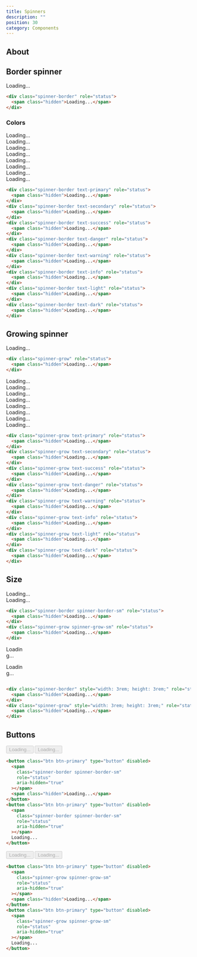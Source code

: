 ```yaml
---
title: Spinners
description: ""
position: 30
category: Components
---
```


## About

## Border spinner

<div class="bd-example">
  <div class="spinner-border" role="status">
    <span class="hidden">Loading...</span>
  </div>
</div>

```html
<div class="spinner-border" role="status">
  <span class="hidden">Loading...</span>
</div>
```

### Colors

<div class="bd-example">
  <div class="spinner-border text-primary" role="status">
    <span class="hidden">Loading...</span>
  </div>
  <div class="spinner-border text-secondary" role="status">
    <span class="hidden">Loading...</span>
  </div>
  <div class="spinner-border text-success" role="status">
    <span class="hidden">Loading...</span>
  </div>
  <div class="spinner-border text-danger" role="status">
    <span class="hidden">Loading...</span>
  </div>
  <div class="spinner-border text-warning" role="status">
    <span class="hidden">Loading...</span>
  </div>
  <div class="spinner-border text-info" role="status">
    <span class="hidden">Loading...</span>
  </div>
  <div class="spinner-border text-light" role="status">
    <span class="hidden">Loading...</span>
  </div>
  <div class="spinner-border text-dark" role="status">
    <span class="hidden">Loading...</span>
  </div>
</div>

```html
<div class="spinner-border text-primary" role="status">
  <span class="hidden">Loading...</span>
</div>
<div class="spinner-border text-secondary" role="status">
  <span class="hidden">Loading...</span>
</div>
<div class="spinner-border text-success" role="status">
  <span class="hidden">Loading...</span>
</div>
<div class="spinner-border text-danger" role="status">
  <span class="hidden">Loading...</span>
</div>
<div class="spinner-border text-warning" role="status">
  <span class="hidden">Loading...</span>
</div>
<div class="spinner-border text-info" role="status">
  <span class="hidden">Loading...</span>
</div>
<div class="spinner-border text-light" role="status">
  <span class="hidden">Loading...</span>
</div>
<div class="spinner-border text-dark" role="status">
  <span class="hidden">Loading...</span>
</div>
```

## Growing spinner

<div class="bd-example">
  <div class="spinner-grow" role="status">
    <span class="hidden">Loading...</span>
  </div>
</div>

```html
<div class="spinner-grow" role="status">
  <span class="hidden">Loading...</span>
</div>
```

<div class="bd-example">
  <div class="spinner-grow text-primary" role="status">
    <span class="hidden">Loading...</span>
  </div>
  <div class="spinner-grow text-secondary" role="status">
    <span class="hidden">Loading...</span>
  </div>
  <div class="spinner-grow text-success" role="status">
    <span class="hidden">Loading...</span>
  </div>
  <div class="spinner-grow text-danger" role="status">
    <span class="hidden">Loading...</span>
  </div>
  <div class="spinner-grow text-warning" role="status">
    <span class="hidden">Loading...</span>
  </div>
  <div class="spinner-grow text-info" role="status">
    <span class="hidden">Loading...</span>
  </div>
  <div class="spinner-grow text-light" role="status">
    <span class="hidden">Loading...</span>
  </div>
  <div class="spinner-grow text-dark" role="status">
    <span class="hidden">Loading...</span>
  </div>
</div>

```html
<div class="spinner-grow text-primary" role="status">
  <span class="hidden">Loading...</span>
</div>
<div class="spinner-grow text-secondary" role="status">
  <span class="hidden">Loading...</span>
</div>
<div class="spinner-grow text-success" role="status">
  <span class="hidden">Loading...</span>
</div>
<div class="spinner-grow text-danger" role="status">
  <span class="hidden">Loading...</span>
</div>
<div class="spinner-grow text-warning" role="status">
  <span class="hidden">Loading...</span>
</div>
<div class="spinner-grow text-info" role="status">
  <span class="hidden">Loading...</span>
</div>
<div class="spinner-grow text-light" role="status">
  <span class="hidden">Loading...</span>
</div>
<div class="spinner-grow text-dark" role="status">
  <span class="hidden">Loading...</span>
</div>
```

## Size

<div class="bd-example">
  <div class="spinner-border spinner-border-sm" role="status">
    <span class="hidden">Loading...</span>
  </div>
  <div class="spinner-grow spinner-grow-sm" role="status">
    <span class="hidden">Loading...</span>
  </div>
</div>

```html
<div class="spinner-border spinner-border-sm" role="status">
  <span class="hidden">Loading...</span>
</div>
<div class="spinner-grow spinner-grow-sm" role="status">
  <span class="hidden">Loading...</span>
</div>
```

<div class="bd-example">
  <div class="spinner-border" style="width: 3rem; height: 3rem;" role="status">
    <span class="hidden">Loading...</span>
  </div>
  <div class="spinner-grow" style="width: 3rem; height: 3rem;" role="status">
    <span class="hidden">Loading...</span>
  </div>
</div>

```html
<div class="spinner-border" style="width: 3rem; height: 3rem;" role="status">
  <span class="hidden">Loading...</span>
</div>
<div class="spinner-grow" style="width: 3rem; height: 3rem;" role="status">
  <span class="hidden">Loading...</span>
</div>
```

## Buttons

<div class="bd-example">
  <button class="btn btn-primary" type="button" disabled>
    <span class="spinner-border spinner-border-sm" role="status" aria-hidden="true"></span>
    <span class="hidden">Loading...</span>
  </button>
  <button class="btn btn-primary" type="button" disabled>
    <span class="spinner-border spinner-border-sm" role="status" aria-hidden="true"></span>
    Loading...
  </button>
</div>

```html
<button class="btn btn-primary" type="button" disabled>
  <span
    class="spinner-border spinner-border-sm"
    role="status"
    aria-hidden="true"
  ></span>
  <span class="hidden">Loading...</span>
</button>
<button class="btn btn-primary" type="button" disabled>
  <span
    class="spinner-border spinner-border-sm"
    role="status"
    aria-hidden="true"
  ></span>
  Loading...
</button>
```

<div class="bd-example">
  <button class="btn btn-primary" type="button" disabled>
    <span class="spinner-grow spinner-grow-sm" role="status" aria-hidden="true"></span>
    <span class="hidden">Loading...</span>
  </button>
  <button class="btn btn-primary" type="button" disabled>
    <span class="spinner-grow spinner-grow-sm" role="status" aria-hidden="true"></span>
    Loading...
  </button>
</div>

```html
<button class="btn btn-primary" type="button" disabled>
  <span
    class="spinner-grow spinner-grow-sm"
    role="status"
    aria-hidden="true"
  ></span>
  <span class="hidden">Loading...</span>
</button>
<button class="btn btn-primary" type="button" disabled>
  <span
    class="spinner-grow spinner-grow-sm"
    role="status"
    aria-hidden="true"
  ></span>
  Loading...
</button>
```
